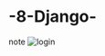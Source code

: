 # -8-Django-
note
![login](https://github.com/github用户名/项目名称/raw/master[分支名称]/screenshots/login.png)
